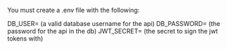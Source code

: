 You must create a .env file with the following: 

DB_USER= (a valid database username for the api)
DB_PASSWORD= (the password for the api in the db)
JWT_SECRET= (the secret to sign the jwt tokens with)

